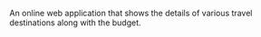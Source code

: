 An online web application that shows the details of various travel destinations along with the budget.

